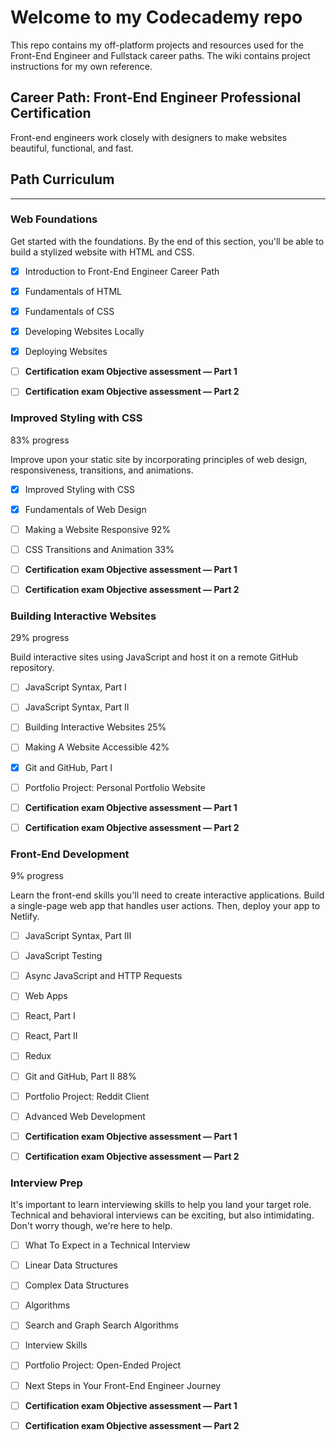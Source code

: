 # Welcome to my Codecademy repo

This repo contains my off-platform projects and resources used for the Front-End Engineer and Fullstack career paths. The wiki contains project instructions for my own reference.

## Career Path: Front-End Engineer Professional Certification

Front-end engineers work closely with designers to make websites beautiful, functional, and fast.

## Path Curriculum

---

### Web Foundations

Get started with the foundations. By the end of this section, you'll be able to build a stylized website with HTML and CSS.

- [x] Introduction to Front-End Engineer Career Path
- [x] Fundamentals of HTML
- [x] Fundamentals of CSS
- [x] Developing Websites Locally
- [x] Deploying Websites

- [ ] **Certification exam Objective assessment — Part 1**
- [ ] **Certification exam Objective assessment — Part 2**

### Improved Styling with CSS

83% progress

Improve upon your static site by incorporating principles of web design, responsiveness, transitions, and animations.

- [x] Improved Styling with CSS
- [x] Fundamentals of Web Design
- [ ] Making a Website Responsive 92%
- [ ] CSS Transitions and Animation 33%

- [ ] **Certification exam Objective assessment — Part 1**
- [ ] **Certification exam Objective assessment — Part 2**

### Building Interactive Websites

29% progress

Build interactive sites using JavaScript and host it on a remote GitHub repository.

- [ ] JavaScript Syntax, Part I
- [ ] JavaScript Syntax, Part II
- [ ] Building Interactive Websites 25%
- [ ] Making A Website Accessible 42%
- [x] Git and GitHub, Part I
- [ ] Portfolio Project: Personal Portfolio Website

- [ ] **Certification exam Objective assessment — Part 1**
- [ ] **Certification exam Objective assessment — Part 2**

### Front-End Development

9% progress

Learn the front-end skills you'll need to create interactive applications. Build a single-page web app that handles user actions. Then, deploy your app to Netlify.

- [ ] JavaScript Syntax, Part III
- [ ] JavaScript Testing
- [ ] Async JavaScript and HTTP Requests
- [ ] Web Apps
- [ ] React, Part I
- [ ] React, Part II
- [ ] Redux
- [ ] Git and GitHub, Part II 88%
- [ ] Portfolio Project: Reddit Client
- [ ] Advanced Web Development

- [ ] **Certification exam Objective assessment — Part 1**
- [ ] **Certification exam Objective assessment — Part 2**

### Interview Prep

It's important to learn interviewing skills to help you land your target role. Technical and behavioral interviews can be exciting, but also intimidating. Don't worry though, we're here to help.

- [ ] What To Expect in a Technical Interview
- [ ] Linear Data Structures
- [ ] Complex Data Structures
- [ ] Algorithms
- [ ] Search and Graph Search Algorithms
- [ ] Interview Skills
- [ ]  Portfolio Project: Open-Ended Project
- [ ]  Next Steps in Your Front-End Engineer Journey

- [ ] **Certification exam Objective assessment — Part 1**
- [ ] **Certification exam Objective assessment — Part 2**
